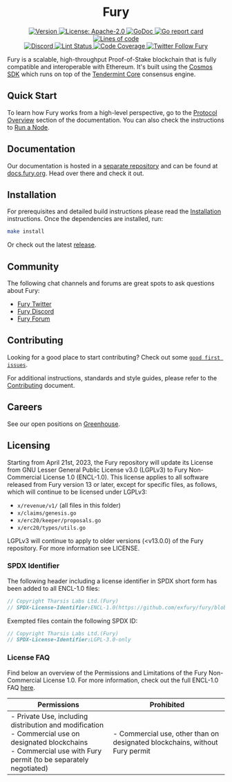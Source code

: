 <!--
parent:
  order: false
-->

<div align="center">
  <h1> Fury </h1>
</div>

<div align="center">
  <a href="https://github.com/exfury/fury/releases/latest">
    <img alt="Version" src="https://img.shields.io/github/tag/tharsis/fury.svg" />
  </a>
  <a href="https://github.com/exfury/fury/blob/main/LICENSE">
    <img alt="License: Apache-2.0" src="https://img.shields.io/github/license/tharsis/fury.svg" />
  </a>
  <a href="https://pkg.go.dev/github.com/exfury/fury">
    <img alt="GoDoc" src="https://godoc.org/github.com/exfury/fury?status.svg" />
  </a>
  <a href="https://goreportcard.com/report/github.com/exfury/fury">
    <img alt="Go report card" src="https://goreportcard.com/badge/github.com/exfury/fury"/>
  </a>
  <a href="https://bestpractices.coreinfrastructure.org/projects/5018">
    <img alt="Lines of code" src="https://img.shields.io/tokei/lines/github/tharsis/fury">
  </a>
</div>
<div align="center">
  <a href="https://discord.gg/fury">
    <img alt="Discord" src="https://img.shields.io/discord/809048090249134080.svg" />
  </a>
  <a href="https://github.com/exfury/fury/actions?query=branch%3Amain+workflow%3ALint">
    <img alt="Lint Status" src="https://github.com/exfury/fury/actions/workflows/lint.yml/badge.svg?branch=main" />
  </a>
  <a href="https://codecov.io/gh/exfury/fury">
    <img alt="Code Coverage" src="https://codecov.io/gh/exfury/fury/branch/main/graph/badge.svg" />
  </a>
  <a href="https://twitter.com/FuryOrg">
    <img alt="Twitter Follow Fury" src="https://img.shields.io/twitter/follow/FuryOrg"/>
  </a>
</div>

Fury is a scalable, high-throughput Proof-of-Stake blockchain
that is fully compatible and interoperable with Ethereum.
It's built using the [Cosmos SDK](https://github.com/cosmos/cosmos-sdk/)
which runs on top of the [Tendermint Core](https://github.com/tendermint/tendermint) consensus engine.

## Quick Start

To learn how Fury works from a high-level perspective,
go to the [Protocol Overview](https://docs.fury.org/protocol) section of the documentation.
You can also check the instructions to [Run a Node](https://docs.fury.org/protocol/fury-cli#run-an-fury-node).

## Documentation

Our documentation is hosted in a [separate repository](https://github.com/fury/docs) and can be found at [docs.fury.org](https://docs.fury.org).
Head over there and check it out.

## Installation

For prerequisites and detailed build instructions
please read the [Installation](https://docs.fury.org/protocol/fury-cli) instructions.
Once the dependencies are installed, run:

```bash
make install
```

Or check out the latest [release](https://github.com/exfury/fury/releases).

## Community

The following chat channels and forums are great spots to ask questions about Fury:

- [Fury Twitter](https://twitter.com/FuryOrg)
- [Fury Discord](https://discord.gg/fury)
- [Fury Forum](https://commonwealth.im/fury)

## Contributing

Looking for a good place to start contributing?
Check out some
[`good first issues`](https://github.com/exfury/fury/issues?q=is%3Aopen+is%3Aissue+label%3A%22good+first+issue%22).

For additional instructions, standards and style guides, please refer to the [Contributing](./CONTRIBUTING.md) document.

## Careers

See our open positions on [Greenhouse](https://boards.eu.greenhouse.io/fury).

## Licensing

Starting from April 21st, 2023, the Fury repository will update its License
from GNU Lesser General Public License v3.0 (LGPLv3) to Fury Non-Commercial
License 1.0 (ENCL-1.0). This license applies to all software released from Fury
version 13 or later, except for specific files, as follows, which will continue
to be licensed under LGPLv3:

- `x/revenue/v1/` (all files in this folder)
- `x/claims/genesis.go`
- `x/erc20/keeper/proposals.go`
- `x/erc20/types/utils.go`

LGPLv3 will continue to apply to older versions (<v13.0.0) of the Fury
repository. For more information see LICENSE.

### SPDX Identifier

The following header including a license identifier in SPDX short form has been added to all ENCL-1.0 files:

```go
// Copyright Tharsis Labs Ltd.(Fury)
// SPDX-License-Identifier:ENCL-1.0(https://github.com/exfury/fury/blob/main/LICENSE)
```

Exempted files contain the following SPDX ID:

```go
// Copyright Tharsis Labs Ltd.(Fury)
// SPDX-License-Identifier:LGPL-3.0-only
```

### License FAQ

Find below an overview of the Permissions and Limitations of the Fury Non-Commercial License 1.0.
For more information, check out the full ENCL-1.0 FAQ [here](/LICENSE_FAQ.md).

| Permissions                                                                                                                                                                  | Prohibited                                                                 |
| ---------------------------------------------------------------------------------------------------------------------------------------------------------------------------- | -------------------------------------------------------------------------- |
| - Private Use, including distribution and modification<br />- Commercial use on designated blockchains<br />- Commercial use with Fury permit (to be separately negotiated) | - Commercial use, other than on designated blockchains, without Fury permit |
